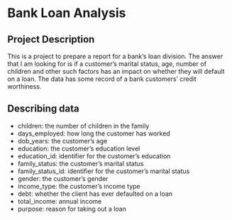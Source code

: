 # Bank Loan Analysis 

## Project Description
This is a project to prepare a report for a bank’s loan division. The answer that I am looking for is if a customer’s marital status, age, number of children and other such factors has an impact on whether they will default on a loan. The data has some record of a bank customers’ credit worthiness.

## Describing data
- children: the number of children in the family 
- days_employed: how long the customer has worked 
- dob_years: the customer’s age 
- education: the customer’s education level 
- education_id: identifier for the customer’s education 
- family_status: the customer’s marital status 
- family_status_id: identifier for the customer’s marital status 
- gender: the customer’s gender 
- income_type: the customer’s income type 
- debt: whether the client has ever defaulted on a loan 
- total_income: annual income 
- purpose: reason for taking out a loan

